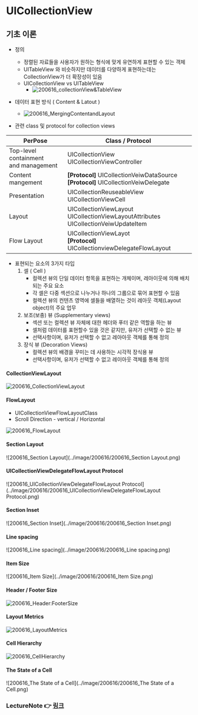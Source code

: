 # UICollectionView

## 기초 이론

- 정의
  - 정렬된 자료들을 사용자가 원하는 형식에 맞게 유연하게 표현할 수 있는 객체
  - UITableView 와 비슷하지만 데이터를 다양하게 표현하는데는 CollectionView가 더 확장성이 있음
  - UICollectionView vs UITableView
    - ![200616_collectionView&TableView](../image/200616/200616_collectionView&TableView.png)

- 데이터 표현 방식 ( Content & Latout )
  - ![200616_MergingContentandLayout](../image/200616/200616_MergingContentandLayout.png)
- 관련 class 및 protocol for collection views

| PerPose                                    | Class / Protocol                                             |
| ------------------------------------------ | ------------------------------------------------------------ |
| Top-level containment <br />and management | UICollectionView<br />UICollectionViewController             |
| Content<br />mangement                     | **[Protocol]** UICollectionVeiwDataSource <br />**[Protocol]** UICollectionVeiwDelegate |
| Presentation                               | UICollectionReuseableView<br />UICollectionViewCell          |
| Layout                                     | UICollectionViewLayout<br />UICollectionViewLayoutAttributes<br />UICollectionVeiwUpdateItem |
| Flow Layout                                | UICollectionViewLayot<br />**[Protocol]** UICollectionviewDelegateFlowLayout |

- 표현되는 요소의 3가지 타입
  1. 셀 ( Cell )
     - 컬렉션 뷰의 단일 데이터 항목을 표현하는 개체이며, 레아이웃에 의해 배치되는 주요 요소
     - 각 셀은 다중 섹션으로 나누거나 하나의 그룹으로 묶어 표현할 수 있음
     - 컬렉션 뷰의 컨텐츠 영역에 셀들을 배열하는 것이 레아웃 객체(Layout object)의 주요 업무
  2. 보조(보충) 뷰 (Supplementary views)
     - 섹션 또는 컬렉션 뷰 자체에 대한 헤더와 푸터 같은 역할을 하는 뷰
     - 셀처럼 데이터를 표현할수 있을 것은 같지만, 유저가 선택할 수 없는 뷰
     - 선택사항이며, 유저가 선택할 수 없고 레아아웃 객체를 통해 정의
  3. 장식 뷰 (Decoration Views)
     - 컬렉션 뷰의 배경을 꾸미는 데 사용하는 시각적 장식용 뷰
     - 선택사항이며, 유저가 선택할 수 없고 레이아웃 객체를 통해 정의



#### **CollectionViewLayout**

![200616_CollectionViewLayout](../image/200616/200616_CollectionViewLayout.png)



#### **FlowLayout**

- UICollectionViewFlowLayoutClass 
- Scroll Direction - vertical / Horizontal

![200616_FlowLayout](../image/200616/200616_FlowLayout.png)



#### **Section Layout**

![200616_Section Layout](../image/200616/200616_Section Layout.png)

#### 

#### **UICollectionViewDelegateFlowLayout Protocol**

![200616_UICollectionViewDelegateFlowLayout Protocol](../image/200616/200616_UICollectionViewDelegateFlowLayout Protocol.png)



#### Section Inset

![200616_Section Inset](../image/200616/200616_Section Inset.png)



#### Line spacing

![200616_Line spacing](../image/200616/200616_Line spacing.png)



#### Item Size

![200616_Item Size](../image/200616/200616_Item Size.png)



#### **Header / Footer Size**

![200616_Header:FooterSize](../image/200616/200616_Header:FooterSize.png)

#### **Layout Metrics**

![200616_LayoutMetrics](../image/200616/200616_LayoutMetrics.png)

#### **Cell Hierarchy**

![200616_CellHierarchy](../image/200616/200616_CellHierarchy.png)

#### **The State of a Cell**

![200616_The State of a Cell](../image/200616/200616_The State of a Cell.png)



### LectureNote :point_right: [링크](../LectureNote/CollectionView.pdf)

